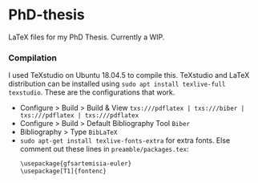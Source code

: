 # PhD-thesis
LaTeX files for my PhD Thesis. Currently a WIP.


### Compilation
I used TeXstudio on Ubuntu 18.04.5 to compile this. TeXstudio and LaTeX distribution can be installed using `sudo apt install texlive-full texstudio`.
These are the configurations that work.
 - Configure > Build > Build & View
     `txs:///pdflatex | txs:///biber | txs:///pdflatex | txs:///pdflatex`
 - Configure > Build > Default Bibliography Tool
     `Biber`
 - Bibliography > Type 
     `BibLaTeX`
 - `sudo apt-get install texlive-fonts-extra` for extra fonts. Else comment out these lines in `preamble/packages.tex`:
      ```sh
      \usepackage{gfsartemisia-euler}
      \usepackage[T1]{fontenc}
      ```

